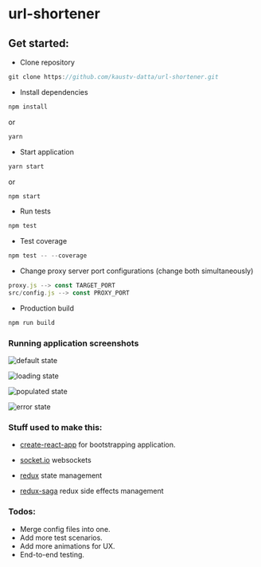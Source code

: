 # url-shortener

## Get started:

 * Clone repository
 ```javascript
 git clone https://github.com/kaustv-datta/url-shortener.git
 ```
 * Install dependencies
 ```javascript
 npm install
 ```
 or
  ```javascript
 yarn
 ```
 * Start application
 ```javascript
 yarn start
 ```
 or
  ```javascript
 npm start
 ```
 * Run tests
  ```javascript
 npm test
 ```
 * Test coverage
  ```javascript
 npm test -- --coverage
 ```
 * Change proxy server port configurations (change both simultaneously)
 ```javascript
 proxy.js --> const TARGET_PORT
 src/config.js --> const PROXY_PORT
 ```
  * Production build
  ```javascript
 npm run build
 ```

### Running application screenshots

![default state](https://user-images.githubusercontent.com/6747425/32241311-ceb27c9c-be95-11e7-8223-0303091d642a.png)

![loading state](https://user-images.githubusercontent.com/6747425/32241404-071da660-be96-11e7-8672-f5843c79fe78.png)

![populated state](https://user-images.githubusercontent.com/6747425/32241439-1df3e822-be96-11e7-9990-e1f54ffa91a6.png)

![error state](https://user-images.githubusercontent.com/6747425/32241461-2e508b76-be96-11e7-9601-f7799e819ae1.png)

### Stuff used to make this:

 * [create-react-app](https://github.com/facebookincubator/create-react-app) for bootstrapping application.

 * [socket.io](https://socket.io/) websockets

 * [redux](http://redux.js.org/) state management

 * [redux-saga](https://redux-saga.js.org/) redux side effects management

### Todos:

* Merge config files into one.
* Add more test scenarios.
* Add more animations for UX.
* End-to-end testing.

